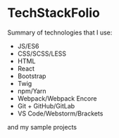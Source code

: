 # TechStackFolio

Summary of technologies that I use: 
* JS/ES6
* CSS/SCSS/LESS
* HTML
* React
* Bootstrap
* Twig
* npm/Yarn
* Webpack/Webpack Encore
* Git + GitHub/GitLab
* VS Code/Webstorm/Brackets

and my sample projects